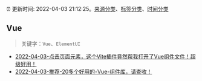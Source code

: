 :alarm_clock: 更新时间: 2022-04-03 21:12:25。[来源分类](../README.md)、[标签分类](../TAGS.md)、[时间分类](../TIMELINE.md)

## Vue


> 关键字：`Vue`、`ElementUI`



- [2022-04-03-点击页面元素，这个Vite插件竟然帮我打开了Vue组件文件！超级好用！](https://toutiao.io/k/pmc5cbe) 
- [2022-04-03-推荐-20多个好用的-Vue-组件库，请查收！](https://toutiao.io/k/sskayyw) 